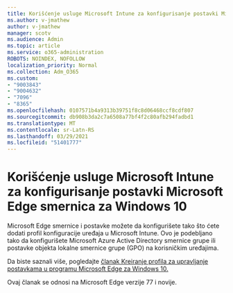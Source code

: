 ```yaml
---
title: Korišćenje usluge Microsoft Intune za konfigurisanje postavki Microsoft Edge smernica za Windows 10
ms.author: v-jmathew
author: v-jmathew
manager: scotv
ms.audience: Admin
ms.topic: article
ms.service: o365-administration
ROBOTS: NOINDEX, NOFOLLOW
localization_priority: Normal
ms.collection: Adm_O365
ms.custom:
- "9003843"
- "9004632"
- "7096"
- "8365"
ms.openlocfilehash: 0107571b4a9313b39751f8c8d06468ccf8cdf807
ms.sourcegitcommit: db908b3da2c7a6508a77bf4f2c80afb294fadbd1
ms.translationtype: MT
ms.contentlocale: sr-Latn-RS
ms.lasthandoff: 03/29/2021
ms.locfileid: "51401777"
---
```

# <a name="use-microsoft-intune-to-configure-microsoft-edge-policy-settings-for-windows-10"></a>Korišćenje usluge Microsoft Intune za konfigurisanje postavki Microsoft Edge smernica za Windows 10

Microsoft Edge smernice i postavke možete da konfigurišete tako što ćete dodati profil konfiguracije uređaja u Microsoft Intune. Ovo je podebljano tako da konfigurišete Microsoft Azure Active Directory smernice grupe ili postavke objekta lokalne smernice grupe (GPO) na korisničkim uređajima.

Da biste saznali više, pogledajte [članak Kreiranje profila za upravljanje postavkama u programu Microsoft Edge za Windows 10.](https://go.microsoft.com/fwlink/?linkid=2133700)

Ovaj članak se odnosi na Microsoft Edge verzije 77 i novije.
